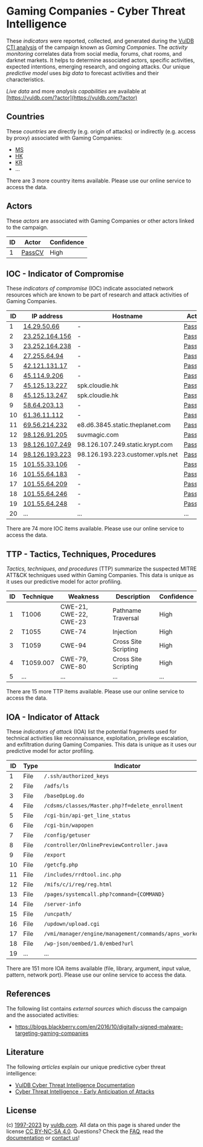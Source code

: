 # Gaming Companies - Cyber Threat Intelligence

These _indicators_ were reported, collected, and generated during the [VulDB CTI analysis](https://vuldb.com/?kb.cti) of the campaign known as _Gaming Companies_. The _activity monitoring_ correlates data from social media, forums, chat rooms, and darknet markets. It helps to determine associated actors, specific activities, expected intentions, emerging research, and ongoing attacks. Our unique _predictive model_ uses _big data_ to forecast activities and their characteristics.

_Live data_ and more _analysis capabilities_ are available at [https://vuldb.com/?actor](https://vuldb.com/?actor)

## Countries

These _countries_ are directly (e.g. origin of attacks) or indirectly (e.g. access by proxy) associated with Gaming Companies:

* [MS](https://vuldb.com/?country.ms)
* [HK](https://vuldb.com/?country.hk)
* [KR](https://vuldb.com/?country.kr)
* ...

There are 3 more country items available. Please use our online service to access the data.

## Actors

These _actors_ are associated with Gaming Companies or other actors linked to the campaign.

ID | Actor | Confidence
-- | ----- | ----------
1 | [PassCV](https://vuldb.com/?actor.passcv) | High

## IOC - Indicator of Compromise

These _indicators of compromise_ (IOC) indicate associated network resources which are known to be part of research and attack activities of Gaming Companies.

ID | IP address | Hostname | Actor | Confidence
-- | ---------- | -------- | ----- | ----------
1 | [14.29.50.66](https://vuldb.com/?ip.14.29.50.66) | - | [PassCV](https://vuldb.com/?actor.passcv) | High
2 | [23.252.164.156](https://vuldb.com/?ip.23.252.164.156) | - | [PassCV](https://vuldb.com/?actor.passcv) | High
3 | [23.252.164.238](https://vuldb.com/?ip.23.252.164.238) | - | [PassCV](https://vuldb.com/?actor.passcv) | High
4 | [27.255.64.94](https://vuldb.com/?ip.27.255.64.94) | - | [PassCV](https://vuldb.com/?actor.passcv) | High
5 | [42.121.131.17](https://vuldb.com/?ip.42.121.131.17) | - | [PassCV](https://vuldb.com/?actor.passcv) | High
6 | [45.114.9.206](https://vuldb.com/?ip.45.114.9.206) | - | [PassCV](https://vuldb.com/?actor.passcv) | High
7 | [45.125.13.227](https://vuldb.com/?ip.45.125.13.227) | spk.cloudie.hk | [PassCV](https://vuldb.com/?actor.passcv) | High
8 | [45.125.13.247](https://vuldb.com/?ip.45.125.13.247) | spk.cloudie.hk | [PassCV](https://vuldb.com/?actor.passcv) | High
9 | [58.64.203.13](https://vuldb.com/?ip.58.64.203.13) | - | [PassCV](https://vuldb.com/?actor.passcv) | High
10 | [61.36.11.112](https://vuldb.com/?ip.61.36.11.112) | - | [PassCV](https://vuldb.com/?actor.passcv) | High
11 | [69.56.214.232](https://vuldb.com/?ip.69.56.214.232) | e8.d6.3845.static.theplanet.com | [PassCV](https://vuldb.com/?actor.passcv) | High
12 | [98.126.91.205](https://vuldb.com/?ip.98.126.91.205) | suvmagic.com | [PassCV](https://vuldb.com/?actor.passcv) | High
13 | [98.126.107.249](https://vuldb.com/?ip.98.126.107.249) | 98.126.107.249.static.krypt.com | [PassCV](https://vuldb.com/?actor.passcv) | High
14 | [98.126.193.223](https://vuldb.com/?ip.98.126.193.223) | 98.126.193.223.customer.vpls.net | [PassCV](https://vuldb.com/?actor.passcv) | High
15 | [101.55.33.106](https://vuldb.com/?ip.101.55.33.106) | - | [PassCV](https://vuldb.com/?actor.passcv) | High
16 | [101.55.64.183](https://vuldb.com/?ip.101.55.64.183) | - | [PassCV](https://vuldb.com/?actor.passcv) | High
17 | [101.55.64.209](https://vuldb.com/?ip.101.55.64.209) | - | [PassCV](https://vuldb.com/?actor.passcv) | High
18 | [101.55.64.246](https://vuldb.com/?ip.101.55.64.246) | - | [PassCV](https://vuldb.com/?actor.passcv) | High
19 | [101.55.64.248](https://vuldb.com/?ip.101.55.64.248) | - | [PassCV](https://vuldb.com/?actor.passcv) | High
20 | ... | ... | ... | ...

There are 74 more IOC items available. Please use our online service to access the data.

## TTP - Tactics, Techniques, Procedures

_Tactics, techniques, and procedures_ (TTP) summarize the suspected MITRE ATT&CK techniques used within Gaming Companies. This data is unique as it uses our predictive model for actor profiling.

ID | Technique | Weakness | Description | Confidence
-- | --------- | -------- | ----------- | ----------
1 | T1006 | CWE-21, CWE-22, CWE-23 | Pathname Traversal | High
2 | T1055 | CWE-74 | Injection | High
3 | T1059 | CWE-94 | Cross Site Scripting | High
4 | T1059.007 | CWE-79, CWE-80 | Cross Site Scripting | High
5 | ... | ... | ... | ...

There are 15 more TTP items available. Please use our online service to access the data.

## IOA - Indicator of Attack

These _indicators of attack_ (IOA) list the potential fragments used for technical activities like reconnaissance, exploitation, privilege escalation, and exfiltration during Gaming Companies. This data is unique as it uses our predictive model for actor profiling.

ID | Type | Indicator | Confidence
-- | ---- | --------- | ----------
1 | File | `/.ssh/authorized_keys` | High
2 | File | `/adfs/ls` | Medium
3 | File | `/baseOpLog.do` | High
4 | File | `/cdsms/classes/Master.php?f=delete_enrollment` | High
5 | File | `/cgi-bin/api-get_line_status` | High
6 | File | `/cgi-bin/wapopen` | High
7 | File | `/config/getuser` | High
8 | File | `/controller/OnlinePreviewController.java` | High
9 | File | `/export` | Low
10 | File | `/getcfg.php` | Medium
11 | File | `/includes/rrdtool.inc.php` | High
12 | File | `/mifs/c/i/reg/reg.html` | High
13 | File | `/pages/systemcall.php?command={COMMAND}` | High
14 | File | `/server-info` | Medium
15 | File | `/uncpath/` | Medium
16 | File | `/updown/upload.cgi` | High
17 | File | `/vmi/manager/engine/management/commands/apns_worker.py` | High
18 | File | `/wp-json/oembed/1.0/embed?url` | High
19 | ... | ... | ...

There are 151 more IOA items available (file, library, argument, input value, pattern, network port). Please use our online service to access the data.

## References

The following list contains _external sources_ which discuss the campaign and the associated activities:

* https://blogs.blackberry.com/en/2016/10/digitally-signed-malware-targeting-gaming-companies

## Literature

The following _articles_ explain our unique predictive cyber threat intelligence:

* [VulDB Cyber Threat Intelligence Documentation](https://vuldb.com/?kb.cti)
* [Cyber Threat Intelligence - Early Anticipation of Attacks](https://www.scip.ch/en/?labs.20201022)

## License

(c) [1997-2023](https://vuldb.com/?kb.changelog) by [vuldb.com](https://vuldb.com/?kb.about). All data on this page is shared under the license [CC BY-NC-SA 4.0](https://creativecommons.org/licenses/by-nc-sa/4.0/). Questions? Check the [FAQ](https://vuldb.com/?kb.faq), read the [documentation](https://vuldb.com/?kb) or [contact us](https://vuldb.com/?contact)!
